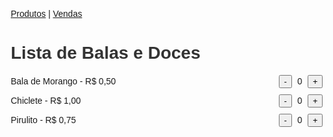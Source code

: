 <!DOCTYPE html>
<html lang="pt-br">
<head>
    <meta charset="UTF-8">
    <meta name="viewport" content="width=device-width, initial-scale=1.0">
    <title>Auxiliador de Vendedores de Bala</title>
    <style>
        body {
            font-family: Arial, sans-serif;
            margin: 20px;
        }
        h1, h2 {
            color: #333;
        }
        .product {
            display: flex;
            justify-content: space-between;
            align-items: center;
            margin-bottom: 10px;
        }
        .product button {
            margin: 0 5px;
        }
        .nav {
            margin-bottom: 20px;
        }
    </style>
</head>
<body>
    <div class="nav">
        <a href="#" onclick="showProducts()">Produtos</a> | 
        <a href="#" onclick="showSales()">Vendas</a>
    </div>
    <div id="products">
        <h1>Lista de Balas e Doces</h1>
        <div class="product" data-name="Bala de Morango" data-price="0.50">
            Bala de Morango - R$ 0,50
            <div>
                <button onclick="decreaseQuantity(this)">-</button>
                <span>0</span>
                <button onclick="increaseQuantity(this)">+</button>
            </div>
        </div>
        <div class="product" data-name="Chiclete" data-price="1.00">
            Chiclete - R$ 1,00
            <div>
                <button onclick="decreaseQuantity(this)">-</button>
                <span>0</span>
                <button onclick="increaseQuantity(this)">+</button>
            </div>
        </div>
        <div class="product" data-name="Pirulito" data-price="0.75">
            Pirulito - R$ 0,75
            <div>
                <button onclick="decreaseQuantity(this)">-</button>
                <span>0</span>
                <button onclick="increaseQuantity(this)">+</button>
            </div>
        </div>
    </div>
    <div id="sales" style="display: none;">
        <h2>Produtos Vendidos</h2>
        <ul id="salesList"></ul>
        <h3>Total: R$ <span id="totalSales">0.00</span></h3>
    </div>
    <script>
        function showProducts() {
            document.getElementById('products').style.display = 'block';
            document.getElementById('sales').style.display = 'none';
        }

        function showSales() {
            document.getElementById('products').style.display = 'none';
            document.getElementById('sales').style.display = 'block';
        }

        function increaseQuantity(button) {
            let quantitySpan = button.previousElementSibling;
            let quantity = parseInt(quantitySpan.textContent);
            quantitySpan.textContent = quantity + 1;
        }

        function decreaseQuantity(button) {
            let quantitySpan = button.nextElementSibling;
            let quantity = parseInt(quantitySpan.textContent);
            if (quantity > 0) {
                quantitySpan.textContent = quantity - 1;
                recordSale(button.parentElement.parentElement);
            }
        }

        function recordSale(productElement) {
            let name = productElement.getAttribute('data-name');
            let price = parseFloat(productElement.getAttribute('data-price'));
            let salesList = document.getElementById('salesList');
            let saleItem = document.createElement('li');
            saleItem.textContent = `${name} - R$ ${price.toFixed(2)}`;
            salesList.appendChild(saleItem);

            let totalSales = document.getElementById('totalSales');
            let total = parseFloat(totalSales.textContent);
            total += price;
            totalSales.textContent = total.toFixed(2);
        }
    </script>
</body>
</html>
